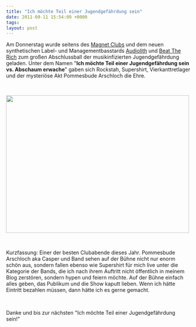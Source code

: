 ```yaml
---
title: "Ich möchte Teil einer Jugendgefährdung sein"
date: 2011-09-11 15:54:09 +0000
tags: 
layout: post
---
```

<p>
	Am Donnerstag wurde seitens des <a href="http://www.magnet-club.de/">Magnet Clubs</a> und dem neuen synthetischen Label- und Managementbasstards&nbsp;<a href="http://www.audiolith.net/">Audiolith</a> und <a href="http://www.beattherich.de/">Beat The Rich</a> zum großen Abschlussball der musikinfizierten Jugendgefährdung geladen. Unter dem Namen &quot;<strong>Ich möchte Teil einer Jugendgefährdung sein vs. Abschaum erwache</strong>&quot; gaben sich Rockstah, Supershirt, Vierkanttretlager und der mysteriöse Akt Pommesbude Arschloch die Ehre.&nbsp;</p>
<p>
	&nbsp;</p>
<p>
	<img alt="" height="375" src="/files/cas2.jpg" width="500" /></p>
<p>
	&nbsp;</p>
<p>
	Kurzfassung: Einer der besten Clubabende dieses Jahr. Pommesbude Arschloch aka Casper und Band sehen auf der Bühne nicht nur enorm schön aus, sondern fallen ebenso wie Supershirt für mich live unter die Kategorie der Bands, die ich nach ihrem Auftritt nicht öffentlich in meinem Blog zerstören, sondern hypen und feiern möchte. Auf der Bühne einfach alles geben, das Publikum und die Show kaputt lieben. Wenn ich hätte Eintritt bezahlen müssen, dann hätte ich es gerne gemacht.&nbsp;</p>
<p>
	&nbsp;</p>
<p>
	Danke und bis zur nächsten &quot;Ich möchte Teil einer Jugendgefährdung sein!&quot;</p>

